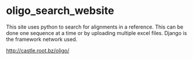 # oligo_search_website

This site uses python to search for alignments in a reference. This can be done one sequence at a time or by uploading
multiple excel files. Django is the framework network used.

http://castle.root.bz/oligo/
